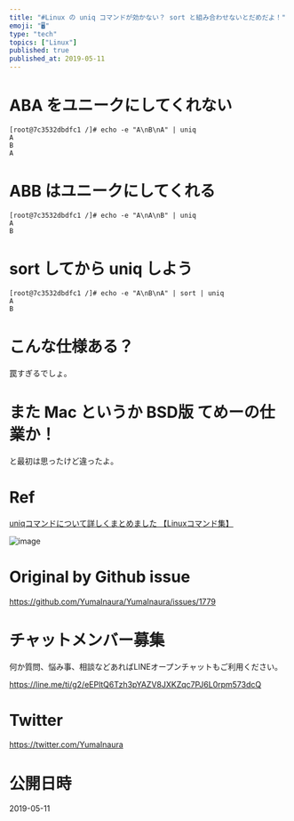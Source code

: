 ```yaml
---
title: "#Linux の uniq コマンドが効かない？ sort と組み合わせないとだめだよ！"
emoji: "🖥"
type: "tech"
topics: ["Linux"]
published: true
published_at: 2019-05-11
---
```


# ABA をユニークにしてくれない

```
[root@7c3532dbdfc1 /]# echo -e "A\nB\nA" | uniq
A
B
A
```

# ABB はユニークにしてくれる

```
[root@7c3532dbdfc1 /]# echo -e "A\nA\nB" | uniq
A
B
```

# sort してから uniq しよう

```
[root@7c3532dbdfc1 /]# echo -e "A\nB\nA" | sort | uniq
A
B
```

# こんな仕様ある？

罠すぎるでしょ。

# また Mac というか BSD版 てめーの仕業か！

と最初は思ったけど違ったよ。

# Ref

[uniqコマンドについて詳しくまとめました 【Linuxコマンド集】](https://eng-entrance.com/linux-command-uniq)

![image](https://user-images.githubusercontent.com/13635059/57562350-d4aad980-73cc-11e9-9c30-812812d7f17c.png)


# Original by Github issue

https://github.com/YumaInaura/YumaInaura/issues/1779








<!-- Update From Qiita API -->

# チャットメンバー募集


何か質問、悩み事、相談などあればLINEオープンチャットもご利用ください。

https://line.me/ti/g2/eEPltQ6Tzh3pYAZV8JXKZqc7PJ6L0rpm573dcQ





# Twitter


https://twitter.com/YumaInaura


<!-- Update From Qiita API -->



# 公開日時

2019-05-11
